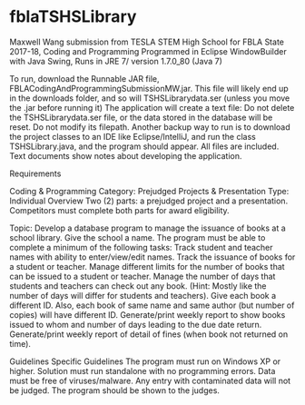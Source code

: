 # fblaTSHSLibrary
Maxwell Wang submission from TESLA STEM High School for FBLA State 2017-18, Coding and Programming
Programmed in Eclipse WindowBuilder with Java Swing, Runs in JRE 7/ version 1.7.0_80
(Java 7)

To run, download the Runnable JAR file, FBLACodingAndProgrammingSubmissionMW.jar.
This file will likely end up in the downloads folder, and so will TSHSLibrarydata.ser (unless you move the .jar before running it)
The application will create a text file: Do not delete the TSHSLibrarydata.ser file, or the data stored in the database will be reset. Do not modify its filepath.
Another backup way to run is to download the project classes to an IDE like Eclipse/IntelliJ, and run the class TSHSLibrary.java, and the program should appear. All files are included.
Text documents show notes about developing the application.

Requirements

Coding & Programming
Category: Prejudged Projects & Presentation
Type: Individual
Overview
Two (2) parts: a prejudged project and a presentation. Competitors must complete both parts for award eligibility.

Topic: Develop a database program to manage the issuance of books at a school library. Give the school a name. The program must be able to complete a minimum of the following tasks:
Track student and teacher names with ability to enter/view/edit names.
Track the issuance of books for a student or teacher.
Manage different limits for the number of books that can be issued to a student or teacher.
Manage the number of days that students and teachers can check out any book. (Hint: Mostly like the number of days will differ for students and teachers).
Give each book a different ID. Also, each book of same name and same author (but number of copies) will have different ID.
Generate/print weekly report to show books issued to whom and number of days leading to the due date return.
Generate/print weekly report of detail of fines (when book not returned on time).

Guidelines
Specific Guidelines
The program must run on Windows XP or higher.
Solution must run standalone with no programming errors.
Data must be free of viruses/malware. Any entry with contaminated data will not be judged.
The program should be shown to the judges.
